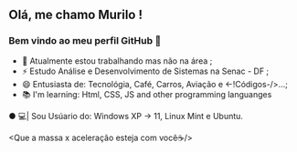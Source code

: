 ## Olá, me chamo Murilo ! 
### Bem vindo ao meu perfil GitHub 👋

- 🔭 Atualmente estou trabalhando mas não na área ;
- ⚡ Estudo Análise e Desenvolvimento de Sistemas na Senac - DF ;
- 😄 Entusiasta de: Tecnológia, Café, Carros, Aviação e <-!Códigos-/>...;
- 📚 I'm learning: Html, CSS, JS and other programming languanges

● 💻| Sou Usúario do: Windows XP -> 11, Linux Mint e Ubuntu.

<Que a massa x aceleração esteja com você☕/>
